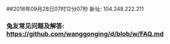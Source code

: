 ##2018年09月28日07时12分07秒 新址: 104.248.222.211
### 兔友常见问题及解答: https://github.com/wanggonging/d/blob/w/FAQ.md
